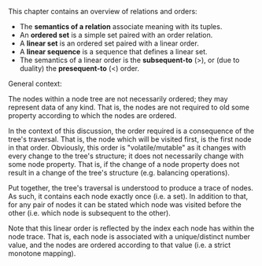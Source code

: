 
This chapter contains an overview of relations and orders:

* The **semantics of a relation** associate meaning with its tuples.
* An **ordered set** is a simple set paired with an order relation.
* A **linear set** is an ordered set paired with a linear order.
* A **linear sequence** is a sequence that defines a linear set.
* The semantics of a linear order is the **subsequent-to** (>),
  or (due to duality) the **presequent-to** (<) order.

General context:

The nodes within a node tree are not necessarily ordered; they may represent
data of any kind. That is, the nodes are not required to old some property
according to which the nodes are ordered.

In the context of this discussion, the order required is a consequence of the
tree's traversal. That is, the node which will be visited first, is the first
node in that order. Obviously, this order is "volatile/mutable" as it changes
with every change to the tree's structure; it does not necessarily change with
some node property. That is, if the change of a node property does not result
in a change of the tree's structure (e.g. balancing operations).

Put together, the tree's traversal is understood to produce a trace of nodes.
As such, it contains each node exactly once (i.e. a set). In addition to that,
for any pair of nodes it can be stated which node was visited before the other
(i.e. which node is subsequent to the other).

Note that this linear order is reflected by the index each node has within
the node trace. That is, each node is associated with a unique/distinct number
value, and the nodes are ordered according to that value (i.e. a strict
monotone mapping).
